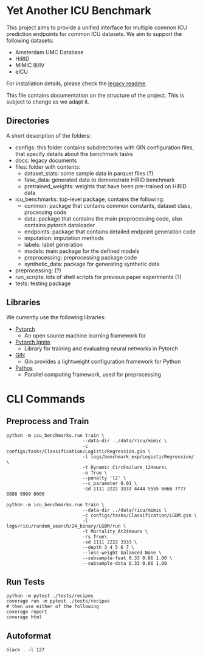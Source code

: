 # Yet Another ICU Benchmark
This project aims to provide a unified interface for multiple common ICU prediction endpoints for common ICU datasets. 
We aim to support the following datasets: 
- Amsterdam UMC Database
- HiRID
- MIMIC III/IV
- eICU

For installation details, please check the [legacy readme](README_old.md). 

This file contains documentation on the structure of the project. This is subject to change as we adapt it.
## Directories
A short description of the folders:
- configs: this folder contains subdirectories with GIN configuration files, that specify details about the benchmark tasks
- docs: legacy documents
- files: folder with contents:
  - dataset_stats: some sample data in parquet files (?)
  - fake_data: generated data to demonstrate HiRID benchmark
  - pretrained_weights: weights that have been pre-trained on HiRID data
- icu_benchmarks: top-level package, contains the following:
  - common: package that contains common constants, dataset class, processing code
  - data: package that contains the main preprocessing code, also contains pytorch dataloader
  - endpoints: package that contains detailed endpoint generation code
  - imputation: imputation methods
  - labels: label generation
  - models: main package for the defined models
  - preprocessing: preprocessing package code
  - synthetic_data: package for generating synthetic data
- preprocessing: (?)
- run_scripts: lots of shell scripts for previous paper experiments (?)
- tests: testing package

## Libraries
We currently use the following libraries:
- [Pytorch](https://pytorch.org/) 
    - An open source machine learning framework for 
- [Pytorch Ignite](https://github.com/pytorch/ignite)
    - Library for training and evaluating neural networks in Pytorch
- [GIN](https://github.com/google/gin-config)
    - Gin provides a lightweight configuration framework for Python
- [Pathos](https://pathos.readthedocs.io/en/latest/)
  - Parallel computing framework, used for preprocessing

# CLI Commands

## Preprocess and Train

```
python -m icu_benchmarks.run train \
                            --data-dir ../data/ricu/mimic \
                            -c configs/tasks/Classification/LogisticRegression.gin \
                            -l logs/benchmark_exp/LogisticRegression/ \
                            -t Dynamic_CircFailure_12Hours\
                            -o True \
                            --penalty 'l2' \
                            --c_parameter 0.01 \
                            -sd 1111 2222 3333 4444 5555 6666 7777 8888 9999 0000

python -m icu_benchmarks.run train \
                            --data-dir ../data/ricu/mimic \
                            -c configs/tasks/Classification/LGBM.gin \
                            -l logs/ricu/random_search/24_binary/LGBM/run \
                            -t Mortality_At24Hours \
                            -rs True\
                            -sd 1111 2222 3333 \
                            --depth 3 4 5 6 7 \
                            --loss-weight balanced None \
                            --subsample-feat 0.33 0.66 1.00 \
                            --subsample-data 0.33 0.66 1.00
```

## Run Tests

```
python -m pytest ./tests/recipes
coverage run -m pytest ./tests/recipes
# then use either of the following
coverage report
coverage html
```

## Autoformat
```
black . -l 127
```
